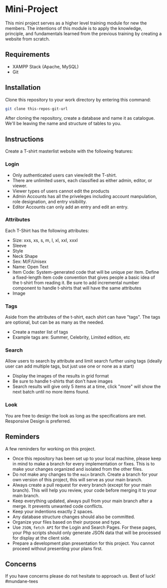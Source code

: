 # Mini-Project

This mini project serves as a higher level training module for new the members. The intentions of this module is to apply the knowledge, principle, and fundamentals learned from the previous training by creating a website from scratch.

## Requirements

- XAMPP Stack (Apache, MySQL)
- Git

## Installation

Clone this repository to your work directory by entering this command:

```bash
git clone this-repos-git-url
```

After cloning the repository, create a database and name it as catalogue. We'll be leaving the name and structure of tables to you.

## Instructions

Create a T-shirt masterlist website with the following features:

### Login

- Only authenticated users can view/edit the T-shirt.
- There are unlimited users, each classified as either admin, editor, or viewer.
- Viewer types of users cannot edit the products
- Admin Accounts has all the priveleges including account manpulation, role designation, and entry visibility.
- Editor Accounts can only add an entry and edit an entry.

### Attributes

Each T-Shirt has the following attributes:

- Size: xxs, xs, s, m, l, xl, xxl, xxxl
- Sleeve
- Style
- Neck Shape
- Sex: M/F/Unisex
- Name: Open Text
- Item Code: System-generated code that will be unique per item. Define a fixed-length item code convention that gives people a basic idea of the t-shirt from reading it. Be sure to add incremental number component to handle t-shirts that will have the same attributes
- Image

### Tags

Aside from the attributes of the t-shirt, each shirt can have "tags". The tags are optional, but can be as many as the needed.

- Create a master list of tags
- Example tags are: Summer, Celebrity, Limited edition, etc

### Search

Allow users to search by attribute and limit search further using tags (ideally user can add multiple tags, but just use one or none as a start)

- Display the images of the results in grid format
- Be sure to handle t-shirts that don't have images
- Search results will give only 5 items at a time, click "more" will show the next batch until no more items found.

### Look

 You are free to design the look as long as the specifications are met. Responsive Design is preferred.

## Reminders

A few reminders for working on this project.

- Once this repository has been set up to your local machine, please keep in mind to make a branch for every implementation or fixes. This is to make your changes organized and isolated from the other files.
- Do not make any changes to the `main` branch. Create a branch for your own version of this project, this will serve as your main branch.
- Always create a pull request for every branch (except for your main branch). This will help you review, your code before merging it to your main branch.
- Keep everything updated, always pull from your main branch after a merge. It prevents unwanted code conflicts.
- Keep your indentions exactly 2 spaces.
- Any database structure changes should also be committed.
- Organize your files based on their purpose and type.
- Use `JSON`, `fetch API` for the Login and Search Pages. For these pages, your Php scripts should only generate JSON data that will be processed for display at the client side.
- Prepare a development plan presentation for this project. You cannot proceed without presenting your plans first.

## Concerns

If you have concerns please do not hesitate to approach us. Best of luck!
#mundane-tees
